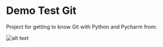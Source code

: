 # Demo Test Git
Project for getting to know Git with Python and Pycharm from:

![alt text](https://www.google.com/search?q=manchester+united&source=lnms&tbm=isch&sa=X&ved=2ahUKEwiAp7HX2MnuAhV5QEEAHQZMB6UQ_AUoAnoECCUQBA&biw=1920&bih=937#imgrc=_gPb1M1UctabVM)

